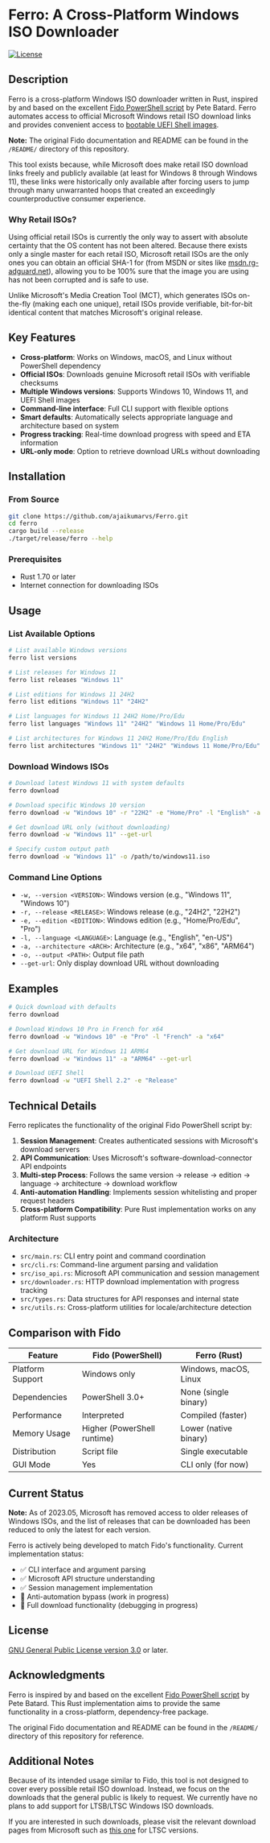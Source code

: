 # Ferro: A Cross-Platform Windows ISO Downloader

[![License](https://img.shields.io/badge/license-GPLv3-blue.svg?style=flat-square)](https://www.gnu.org/licenses/gpl-3.0.en.html)

## Description

Ferro is a cross-platform Windows ISO downloader written in Rust, inspired by and based on the excellent [Fido PowerShell script](https://github.com/pbatard/Fido) by Pete Batard. Ferro automates access to official Microsoft Windows retail ISO download links and provides convenient access to [bootable UEFI Shell images](https://github.com/pbatard/UEFI-Shell).

**Note:** The original Fido documentation and README can be found in the `/README/` directory of this repository.

This tool exists because, while Microsoft does make retail ISO download links freely and publicly available (at least for Windows 8 through Windows 11), these links were historically only available after forcing users to jump through many unwarranted hoops that created an exceedingly counterproductive consumer experience.

### Why Retail ISOs?

Using official retail ISOs is currently the only way to assert with absolute certainty that the OS content has not been altered. Because there exists only a single master for each retail ISO, Microsoft retail ISOs are the only ones you can obtain an official SHA-1 for (from MSDN or sites like [msdn.rg-adguard.net](https://msdn.rg-adguard.net/public.php)), allowing you to be 100% sure that the image you are using has not been corrupted and is safe to use.

Unlike Microsoft's Media Creation Tool (MCT), which generates ISOs on-the-fly (making each one unique), retail ISOs provide verifiable, bit-for-bit identical content that matches Microsoft's original release.

## Key Features

- **Cross-platform**: Works on Windows, macOS, and Linux without PowerShell dependency
- **Official ISOs**: Downloads genuine Microsoft retail ISOs with verifiable checksums  
- **Multiple Windows versions**: Supports Windows 10, Windows 11, and UEFI Shell images
- **Command-line interface**: Full CLI support with flexible options
- **Smart defaults**: Automatically selects appropriate language and architecture based on system
- **Progress tracking**: Real-time download progress with speed and ETA information
- **URL-only mode**: Option to retrieve download URLs without downloading

## Installation

### From Source
```bash
git clone https://github.com/ajaikumarvs/Ferro.git
cd ferro
cargo build --release
./target/release/ferro --help
```

### Prerequisites
- Rust 1.70 or later
- Internet connection for downloading ISOs

## Usage

### List Available Options

```bash
# List available Windows versions
ferro list versions

# List releases for Windows 11
ferro list releases "Windows 11"

# List editions for Windows 11 24H2
ferro list editions "Windows 11" "24H2"

# List languages for Windows 11 24H2 Home/Pro/Edu
ferro list languages "Windows 11" "24H2" "Windows 11 Home/Pro/Edu"

# List architectures for Windows 11 24H2 Home/Pro/Edu English
ferro list architectures "Windows 11" "24H2" "Windows 11 Home/Pro/Edu" "English"
```

### Download Windows ISOs

```bash
# Download latest Windows 11 with system defaults
ferro download

# Download specific Windows 10 version
ferro download -w "Windows 10" -r "22H2" -e "Home/Pro" -l "English" -a "x64"

# Get download URL only (without downloading)
ferro download -w "Windows 11" --get-url

# Specify custom output path
ferro download -w "Windows 11" -o /path/to/windows11.iso
```

### Command Line Options

- `-w, --version <VERSION>`: Windows version (e.g., "Windows 11", "Windows 10")
- `-r, --release <RELEASE>`: Windows release (e.g., "24H2", "22H2")  
- `-e, --edition <EDITION>`: Windows edition (e.g., "Home/Pro/Edu", "Pro")
- `-l, --language <LANGUAGE>`: Language (e.g., "English", "en-US")
- `-a, --architecture <ARCH>`: Architecture (e.g., "x64", "x86", "ARM64")
- `-o, --output <PATH>`: Output file path
- `--get-url`: Only display download URL without downloading

## Examples

```bash
# Quick download with defaults
ferro download

# Download Windows 10 Pro in French for x64
ferro download -w "Windows 10" -e "Pro" -l "French" -a "x64"

# Get download URL for Windows 11 ARM64
ferro download -w "Windows 11" -a "ARM64" --get-url

# Download UEFI Shell
ferro download -w "UEFI Shell 2.2" -e "Release"
```

## Technical Details

Ferro replicates the functionality of the original Fido PowerShell script by:

1. **Session Management**: Creates authenticated sessions with Microsoft's download servers
2. **API Communication**: Uses Microsoft's software-download-connector API endpoints
3. **Multi-step Process**: Follows the same version → release → edition → language → architecture → download workflow
4. **Anti-automation Handling**: Implements session whitelisting and proper request headers
5. **Cross-platform Compatibility**: Pure Rust implementation works on any platform Rust supports

### Architecture

- `src/main.rs`: CLI entry point and command coordination
- `src/cli.rs`: Command-line argument parsing and validation  
- `src/iso_api.rs`: Microsoft API communication and session management
- `src/downloader.rs`: HTTP download implementation with progress tracking
- `src/types.rs`: Data structures for API responses and internal state
- `src/utils.rs`: Cross-platform utilities for locale/architecture detection

## Comparison with Fido

| Feature | Fido (PowerShell) | Ferro (Rust) |
|---------|-------------------|--------------|
| Platform Support | Windows only | Windows, macOS, Linux |
| Dependencies | PowerShell 3.0+ | None (single binary) |
| Performance | Interpreted | Compiled (faster) |
| Memory Usage | Higher (PowerShell runtime) | Lower (native binary) |
| Distribution | Script file | Single executable |
| GUI Mode | Yes | CLI only (for now) |

## Current Status

**Note:** As of 2023.05, Microsoft has removed access to older releases of Windows ISOs, and the list of releases that can be downloaded has been reduced to only the latest for each version.

Ferro is actively being developed to match Fido's functionality. Current implementation status:
- ✅ CLI interface and argument parsing
- ✅ Microsoft API structure understanding
- ✅ Session management implementation
- 🔄 Anti-automation bypass (work in progress)
- 🔄 Full download functionality (debugging in progress)

## License

[GNU General Public License version 3.0](https://www.gnu.org/licenses/gpl-3.0) or later.

## Acknowledgments

Ferro is inspired by and based on the excellent [Fido PowerShell script](https://github.com/pbatard/Fido) by Pete Batard. This Rust implementation aims to provide the same functionality in a cross-platform, dependency-free package.

The original Fido documentation and README can be found in the `/README/` directory of this repository for reference.

## Additional Notes

Because of its intended usage similar to Fido, this tool is not designed to cover every possible retail ISO download. Instead, we focus on the downloads that the general public is likely to request. We currently have no plans to add support for LTSB/LTSC Windows ISO downloads.

If you are interested in such downloads, please visit the relevant download pages from Microsoft such as [this one](https://www.microsoft.com/evalcenter/evaluate-windows-10-enterprise) for LTSC versions.
